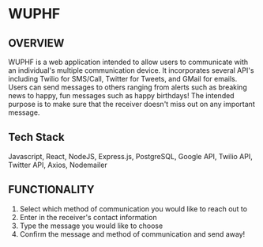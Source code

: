 # WUPHF

## OVERVIEW
WUPHF is a web application intended to allow users to communicate with an individual's multiple communication device. It incorporates several API's including Twilio for SMS/Call, Twitter for Tweets, and GMail for emails. Users can send messages to others ranging from alerts such as breaking news to happy, fun messages such as happy birthdays! The intended purpose is to make sure that the receiver doesn't miss out on any important message.

## Tech Stack
Javascript, React, NodeJS, Express.js, PostgreSQL, Google API, Twilio API, Twitter API, Axios, Nodemailer

## FUNCTIONALITY
1. Select which method of communication you would like to reach out to
2. Enter in the receiver's contact information
3. Type the message you would like to choose
4. Confirm the message and method of communication and send away!
